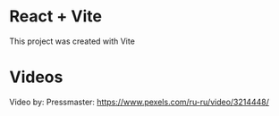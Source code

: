 # React + Vite

This project was created with Vite

# Videos 
Video by: Pressmaster: https://www.pexels.com/ru-ru/video/3214448/